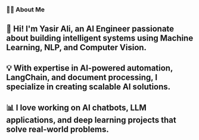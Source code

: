 ### 👨‍💻 About Me
## 👋 Hi! I'm Yasir Ali, an AI Engineer passionate about building intelligent systems using Machine Learning, NLP, and Computer Vision.
## 💡 With expertise in AI-powered automation, LangChain, and document processing, I specialize in creating scalable AI solutions.
## 📊 I love working on AI chatbots, LLM applications, and deep learning projects that solve real-world problems.
